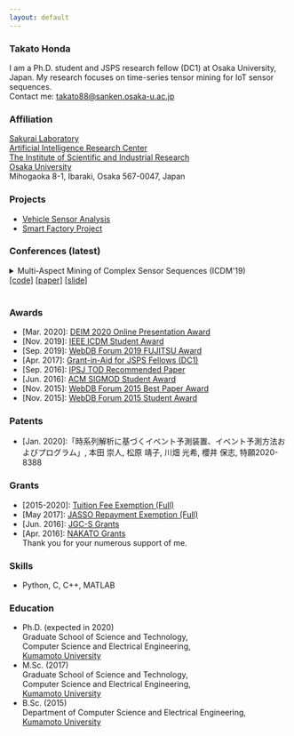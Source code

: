 ```yaml
---
layout: default
---
```


### Takato Honda
I am a Ph.D. student and JSPS research fellow (DC1) at Osaka University, Japan. My research focuses on time-series tensor mining for IoT sensor sequences.  
Contact me: <takato88@sanken.osaka-u.ac.jp>  

### Affiliation
[Sakurai Laboratory](https://www.dm.sanken.osaka-u.ac.jp)  
[Artificial Intelligence Research Center](https://www.sanken.osaka-u.ac.jp/organization/ai_center/)  
[The Institute of Scientific and Industrial Research](https://www.sanken.osaka-u.ac.jp/en/)  
[Osaka University](https://www.osaka-u.ac.jp/en/index.html)  
Mihogaoka 8-1, Ibaraki, Osaka 567-0047, Japan  

### Projects
- [Vehicle Sensor Analysis](https://www.dm.sanken.osaka-u.ac.jp/industry/project_vehicle/)  
- [Smart Factory Project](https://www.dm.sanken.osaka-u.ac.jp/industry/project_smart/)  

### Conferences (latest)
<details>
<summary>
Multi-Aspect Mining of Complex Sensor Sequences (ICDM'19)<br>
<a href="https://github.com/TakatoHonda/CubeMarker">[code]</a>
<a href="https://takatohonda.github.io/paper/paper-icdm19.pdf">[paper]</a>
<a href="https://takatohonda.github.io/slide/slide-icdm19.pdf">[slide]</a>
</summary>
Takato Honda, Yasuko Matsubara, Ryo Neyama, Mutsumi Abe, Yasushi Sakurai: <u>``Multi-Aspect Mining of Complex Sensor Sequences”</u>, IEEE International Conference on Data Mining (ICDM), pp. 299-308, Beijing, China, November 8-11, 2019 (Regular paper) (Acceptance ratio 9.08%).
</details>

<!-- <details>
<summary>
Automatic Mining of Large IoT Sensor Tensor (ICDMW'18 Workshop)<br>
<a href="https://ieeexplore.ieee.org/document/8637498">[paper]</a>
</summary>
Takato Honda, Yasuko Matsubara, Yasushi Sakurai: <u>``Automatic Mining of Large IoT Sensor Tensor"</u>, IEEE International Conference on Data Mining (ICDM) Ph.D. Forum, Singapore, November 17-20, 2018.
</details>

<details>
<summary>
Automatic Mining of Geographical Complex Sequences (SIGMOD'16 Workshop)<br>
<a href="https://dl.acm.org/citation.cfm?doid=2926693.2929903">[paper]</a>
</summary>
Takato Honda: <u>``TrailMarker: Automatic Mining of Geographical Complex Sequences"</u>, ACM SIGMOD International Conference on Management of Data (SIGMOD), Ph.D. Symposium, San Francisco, USA, June 2016. 
</details>
 --><br>

### Awards
<!-- 
- \[Mar. 2020\]: Representative Student (Kumamoto University)
- \[Mar. 2020\]: Excellent Student Award (Kumamoto University)
-->
- \[Mar. 2020\]: [DEIM 2020 Online Presentation Award](https://db-event.jpn.org/deim2020/post/awards.html)
- \[Nov. 2019\]: [IEEE ICDM Student Award](https://takatohonda.github.io)  
- \[Sep. 2019\]: [WebDB Forum 2019 FUJITSU Award](https://db-event.jpn.org/webdbf2019/award.html)  
- \[Apr. 2017\]: [Grant-in-Aid for JSPS Fellows (DC1)](https://www.jsps.go.jp/j-pd/pd_gaiyo.html)  
- \[Sep. 2016\]: [IPSJ TOD Recommended Paper](https://ipsj.ixsq.nii.ac.jp/ej/?action=pages_view_main&active_action=repository_view_main_item_detail&item_id=174796&item_no=1&page_id=13&block_id=8)  
- \[Jun. 2016\]: [ACM SIGMOD Student Award](https://takatohonda.github.io)  
- \[Nov. 2015\]: [WebDB Forum 2015 Best Paper Award](https://www.ipsj.or.jp/award/webdb-award2.html)  
- \[Nov. 2015\]: [WebDB Forum 2015 Student Award](https://db-event.jpn.org/webdbf2015/award.php)  

### Patents
- \[Jan. 2020\]:「時系列解析に基づくイベント予測装置、イベント予測方法およびプログラム」, 本田 崇人, 松原 靖子, 川畑 光希, 櫻井 保志, 特願2020-8388  

### Grants
- \[2015-2020\]: [Tuition Fee Exemption (Full)](https://takatohonda.github.io) 
- \[May  2017\]: [JASSO Repayment Exemption (Full)](https://www.jasso.go.jp/shogakukin/taiyochu/gyosekimenjyo/index.html)  
- \[Jun. 2016\]: [JGC-S Grants](http://www.jgcs.or.jp)  
- \[Apr. 2016\]: [NAKATO Grants](https://www.nakashima-foundation.org/scholarship/)  
Thank you for your numerous support of me.

### Skills
- Python, C, C++, MATLAB  

### Education
- Ph.D. (expected in 2020)  
    Graduate School of Science and Technology,  
    Computer Science and Electrical Engineering,  
    [Kumamoto University](https://www.kumamoto-u.ac.jp/)
- M.Sc. (2017)  
    Graduate School of Science and Technology,  
    Computer Science and Electrical Engineering,  
    [Kumamoto University](https://www.kumamoto-u.ac.jp/)
- B.Sc. (2015)  
    Department of Computer Science and Electrical Engineering,  
    [Kumamoto University](https://www.kumamoto-u.ac.jp/)


